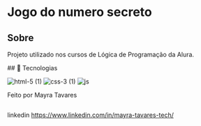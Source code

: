 <h1> Jogo do numero secreto </h1>
<h2>Sobre</h2>
<p>Projeto utilizado nos cursos de Lógica de Programação da Alura.</p>
##  🚀 Tecnologias

<img>![html-5 (1)](https://github.com/MayraLeal/Jogo-de-treino/assets/151656339/f6cb2240-bf92-4bf0-bbb2-9608eb87514e)</img>
<img>![css-3 (1)](https://github.com/MayraLeal/Jogo-de-treino/assets/151656339/bb52f1e4-4c88-4bf0-aa67-b08d3ac7a238)</img>
<img>![js](https://github.com/MayraLeal/Jogo-de-treino/assets/151656339/2e0c2d4b-0289-47e0-960e-243f03f2de6c)</img>

Feito por Mayra Tavares
##
linkedin https://www.linkedin.com/in/mayra-tavares-tech/
